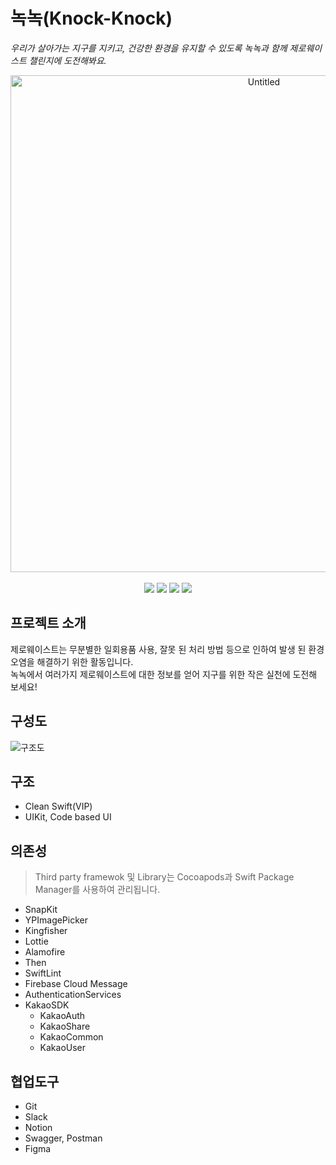# 녹녹(Knock-Knock)

*우리가 살아가는 지구를 지키고, 건강한 환경을 유지할 수 있도록 녹녹과 함께 제로웨이스트 챌린지에 도전해봐요.*

<div align = "center">
<img width="795" alt="Untitled" src="https://user-images.githubusercontent.com/40792935/229267999-15a49a44-5aa3-40a1-9385-d6d785e737d3.png"> <br> <br>
<img src = "https://img.shields.io/badge/Swift-5.7-%23F05138"> <img src = "https://img.shields.io/badge/Xcode-14.2-%23147EFB"> <img src = "https://img.shields.io/badge/Platform-iOS-lightgrey"> <img src = "https://img.shields.io/badge/iOS-14%2B-yellow"> 
</div>

## 프로젝트 소개
제로웨이스트는 무분별한 일회용품 사용, 잘못 된 처리 방법 등으로 인하여 발생 된 환경 오염을 해결하기 위한 활동입니다. <br>
녹녹에서 여러가지 제로웨이스트에 대한 정보를 얻어 지구를 위한 작은 실천에 도전해 보세요!

## 구성도
![구조도](https://user-images.githubusercontent.com/40792935/229351239-f85ead39-983b-400e-bc24-77e511f83be7.png)

## 구조
- Clean Swift(VIP)
- UIKit, Code based UI

## 의존성
> Third party framewok 및 Library는 Cocoapods과 Swift Package Manager를 사용하여 관리됩니다.

- SnapKit
- YPImagePicker
- Kingfisher
- Lottie
- Alamofire
- Then
- SwiftLint
- Firebase Cloud Message
- AuthenticationServices
- KakaoSDK
  - KakaoAuth
  - KakaoShare
  - KakaoCommon
  - KakaoUser

## 협업도구
- Git
- Slack
- Notion
- Swagger, Postman
- Figma


